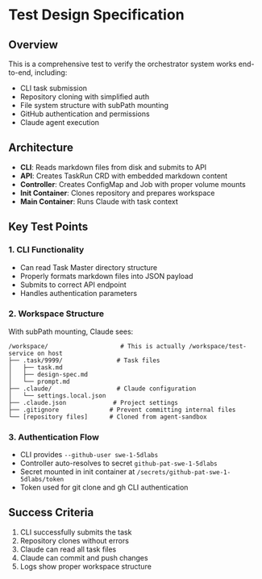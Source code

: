 # Test Design Specification

## Overview
This is a comprehensive test to verify the orchestrator system works end-to-end, including:
- CLI task submission
- Repository cloning with simplified auth
- File system structure with subPath mounting
- GitHub authentication and permissions
- Claude agent execution

## Architecture
- **CLI**: Reads markdown files from disk and submits to API
- **API**: Creates TaskRun CRD with embedded markdown content
- **Controller**: Creates ConfigMap and Job with proper volume mounts
- **Init Container**: Clones repository and prepares workspace
- **Main Container**: Runs Claude with task context

## Key Test Points

### 1. CLI Functionality
- Can read Task Master directory structure
- Properly formats markdown files into JSON payload
- Submits to correct API endpoint
- Handles authentication parameters

### 2. Workspace Structure
With subPath mounting, Claude sees:
```
/workspace/                    # This is actually /workspace/test-service on host
├── .task/9999/               # Task files
│   ├── task.md
│   ├── design-spec.md
│   └── prompt.md
├── .claude/                  # Claude configuration
│   └── settings.local.json
├── .claude.json             # Project settings
├── .gitignore              # Prevent committing internal files
└── [repository files]      # Cloned from agent-sandbox
```

### 3. Authentication Flow
- CLI provides `--github-user swe-1-5dlabs`
- Controller auto-resolves to secret `github-pat-swe-1-5dlabs`
- Secret mounted in init container at `/secrets/github-pat-swe-1-5dlabs/token`
- Token used for git clone and gh CLI authentication

## Success Criteria
1. CLI successfully submits the task
2. Repository clones without errors
3. Claude can read all task files
4. Claude can commit and push changes
5. Logs show proper workspace structure